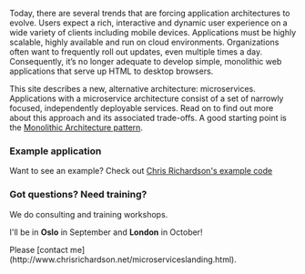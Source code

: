 ---
---
Today, there are several trends that are forcing application architectures to evolve.
Users expect a rich, interactive and dynamic user experience on a wide variety of clients including mobile devices.
Applications must be highly scalable, highly available and run on cloud environments.
Organizations often want to frequently roll out updates, even multiple times a day.
Consequently, it’s no longer adequate to develop simple, monolithic web applications that serve up HTML to desktop browsers.

This site describes a new, alternative architecture: microservices.
Applications with a microservice architecture consist of a set of narrowly focused, independently deployable services.
Read on to find out more about this approach and its associated trade-offs.
A good starting point is the [Monolithic Architecture pattern](/patterns/monolithic.html).

### Example application

Want to see an example? Check out [Chris Richardson's example code](microservices/news/2015/01/15/example-microservice-app.html)

### Got questions? Need training?

We do consulting and training workshops.
<p>I'll be in <b>Oslo</b> in September and <b>London</b> in October!</p>
Please [contact me](http://www.chrisrichardson.net/microserviceslanding.html).
